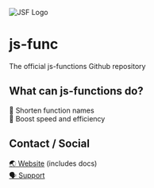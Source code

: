 ![JSF Logo](/src/img/jsf-logo-icon.ico "JSF Logo")

# js-func
The official js-functions Github repository

## What can js-functions do?
📏 Shorten function names  
🚀 Boost speed and efficiency

## Contact / Social
[🌏 Website](https://jsfunc.web.app) (includes docs)  
[🗣️ Support](mailto:jsfunccontact@gmail.com)

